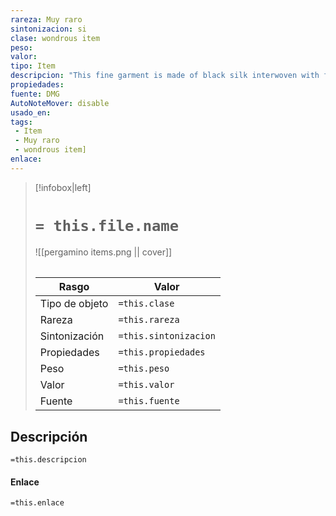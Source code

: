 ```yaml
---
rareza: Muy raro
sintonizacion: si
clase: wondrous item
peso: 
valor: 
tipo: Item
descripcion: "This fine garment is made of black silk interwoven with faint silvery threads. While wearing it, you gain the following benefits:You have resistance to poison damage.You have a climbing speed equal to your walking speed.You can move up, down, and across vertical surfaces and upside down along ceilings, while leaving your hands free.You can&#x27;t be caught in webs of any sort and can move through webs as if they were difficult terrain.You can use an action to cast the web spell (save DC 13). The web created by the spell fills twice its normal area. Once used, this property of the cloak can&#x27;t be used again until the next dawn."
propiedades: 
fuente: DMG
AutoNoteMover: disable
usado_en:  
tags: 
 - Item
 - Muy raro
 - wondrous item]
enlace: 
---
```


> [!infobox|left]
>  # `= this.file.name`
> ![[pergamino items.png || cover]]
> ######   
> |Rasgo | Valor |
> | --- | --- |
> | Tipo de objeto| `=this.clase`|
>  | Rareza| `=this.rareza`|
> | Sintonización | `=this.sintonizacion` |
> | Propiedades | `=this.propiedades` |
>  | Peso | `=this.peso` |
> | Valor | `=this.valor` |
> | Fuente | `=this.fuente` |


## Descripción
`=this.descripcion`

#### Enlace
`=this.enlace`